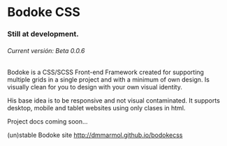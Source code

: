 Bodoke CSS
==========

### Still at development.
###### Current versión: Beta 0.0.6


Bodoke is a CSS/SCSS Front-end Framework created for supporting multiple grids in a single project and with a minimum of own design. Is visually clean for you to design with your own visual identity.

His base idea is to be responsive and not visual contaminated. 
It supports desktop, mobile and tablet websites using only clases in html.

Project docs coming soon...

(un)stable Bodoke site
http://dmmarmol.github.io/bodokecss
